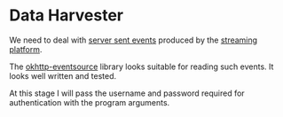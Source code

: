 # Data Harvester

We need to deal with [server sent events](https://en.wikipedia.org/wiki/Server-sent_events) produced by the [streaming platform](devcase-streaming-readme-main/StreamingPlatform.md).

The [okhttp-eventsource](https://github.com/launchdarkly/okhttp-eventsource) library looks suitable for reading such events. It looks well written and tested.

At this stage I will pass the username and password required for authentication with the program arguments.